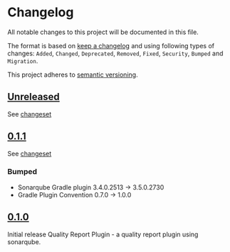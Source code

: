 # Changelog

All notable changes to this project will be documented in this file.

The format is based on [keep a changelog](http://keepachangelog.com/en/1.0.0/) and using following
types of changes: `Added`, `Changed`, `Deprecated`, `Removed`, `Fixed`, `Security`, `Bumped` and `Migration`.

This project adheres to [semantic versioning](http://semver.org/spec/v2.0.0.html).

## [Unreleased](https://github.com/bitfunk/gradle-plugins/releases/latest)

See [changeset](https://github.com/bitfunk/gradle-plugins/compare/plugin-quality-report@v0.1.1...main)

## [0.1.1](https://github.com/bitfunk/gradle-plugins/releases/tag/plugin-quality-report@v0.1.1)

See [changeset](https://github.com/bitfunk/gradle-plugins/compare/plugin-quality-report@v0.1.0...plugin-quality-report@v0.1.1)

### Bumped

- Sonarqube Gradle plugin 3.4.0.2513 -> 3.5.0.2730
- Gradle Plugin Convention 0.7.0 -> 1.0.0

## [0.1.0](https://github.com/bitfunk/gradle-plugins/releases/tag/plugin-quality-report@v0.1.0)

Initial release Quality Report Plugin - a quality report plugin using sonarqube.
